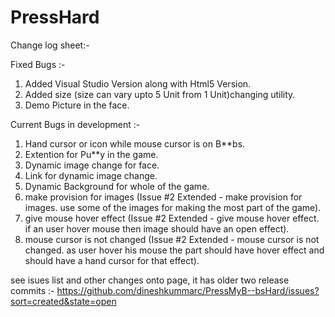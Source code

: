 PressHard
=========

Change log sheet:-

Fixed Bugs :-
1. Added Visual Studio Version along with Html5 Version.
2. Added size (size can vary upto 5 Unit from 1 Unit)changing utility.
3. Demo Picture in the face.

Current Bugs in development :-
1. Hand cursor or icon while mouse cursor is on B**bs.
2. Extention for Pu**y in the game.
3. Dynamic image change for face.
4. Link for dynamic image change.
5. Dynamic Background for whole of the game.
6. make provision for images (Issue #2 Extended - make provision for images. use some of the images for making the most part of the game).
7. give mouse hover effect (Issue #2 Extended - give mouse hover effect. if an user hover mouse then image should have an open effect).
8. mouse cursor is not changed (Issue #2 Extended - mouse cursor is not changed. as user hover his mouse the part should have hover effect and should have a hand cursor for that effect).

see isues list and other changes onto page, it has older two release commits :-
https://github.com/dineshkummarc/PressMyB--bsHard/issues?sort=created&state=open
